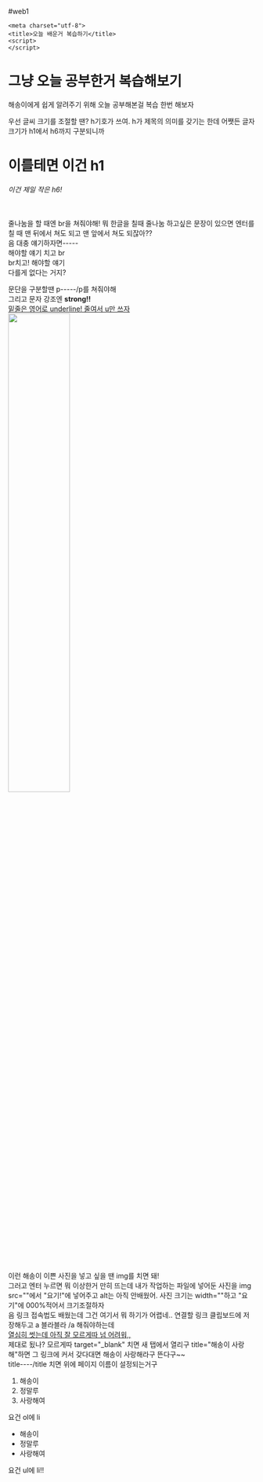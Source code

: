 #web1

<!DOCTYPE html>
<html lang="en" dir="ltr">
  <head>
    <link rel="stylesheet" href="https://cdnjs.cloudflare.com/ajax/libs/font-awesome/5.8.2/css/all.min.css"/>

    <meta charset="utf-8">
    <title>오늘 배운거 복습하기</title>
    <script>
    </script>
  </head>
  <body>
    <h1><strong>그냥 오늘 공부한거 복습해보기</strong></h1>
    <i class="fas fa-grin-hearts fa-10x"></i>해송이<i class="fas fa-grin-hearts"></i>에게 쉽게 알려주기 위해 오늘 공부해본걸 복습 한번 해보자<br>
    <p>우선 글씨 크기를 조절할 땐? h기호가 쓰여. h가 제목의 의미를 갖기는 한데 어쨋든 글자크기가 h1에서 h6까지 구분되니까
    <h1>이를테면 이건 h1</h1>
    <h6>이건 제일 작은 h6!</h6><br>
    줄나눔을 할 때엔 br을 쳐줘야해! 뭐 한글을 칠때 줄나눔 하고싶은 문장이 있으면 엔터를 칠 때 맨 뒤에서 쳐도 되고 맨 앞에서 쳐도 되잖아??<br>
    음 대충 얘기하자면-----<br>
    해야할 얘기 치고 br <br>
    br치고! 해야할 얘기
    <br>다를게 없다는 거지?</p>
    <p>
      문단을 구분할땐 p-----/p를 쳐줘야해 <br>
      그리고 문자 강조엔 <strong>strong!!</strong>
      <br> <u>밑줄은 영어로 underline! 줄여서 u만 쓰자</u>
      <br> <img src="해송2.jpg" width="50%">
      <br>이런 해송이 이쁜 사진을 넣고 싶을 땐 img를 치면 돼!
      <br>그러고 엔터 누르면 뭐 이상한거 만히 뜨는데 내가 작업하는 파일에 넣어둔 사진을 img src=""에서 "요기!"에 넣어주고 alt는 아직 안배웠어. 사진 크기는 width=""하고 "요기"에 000%적어서 크기조절하자
      <br>음 링크 접속법도 배웠는데 그건 여기서 뭐 하기가 어렵네.. 연결할 링크 클립보드에 저장해두고 a 블라블라 /a 해줘야하는데
      <br> <a href="https://www.youtube.com/watch?v=w5S0GACgL3U&list=PLuHgQVnccGMDZP7FJ_ZsUrdCGH68ppvPb&index=15" title="해송이 사랑해" target="_blank" >열심히 썻는데 아직 잘 모르게따 넘 어려워,,</a>
      <br> 제대로 됬나? 모르게따 target="_blank" 치면 새 탭에서 열리구 title="해송이 사랑해"하면 그 링크에 커서 갖다대면 해송이 사랑해라구 뜬다구~~
      <br> title----/title 치면 위에 페이지 이름이 설정되는거구
      <ol>
        <li>해송이</li>
        <li>정말루</li>
        <li>사랑해여</li>
      </ol>
      요건 ol에 li
      <ul>
        <li>해송이</li>
        <li>정말루</li>
        <li>사랑해여</li>
      </ul>
      요건 ul에 li!!
    </p>
  </body>
</html>
